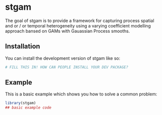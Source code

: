 
# stgam

<!-- badges: start -->
<!-- badges: end -->

The goal of stgam is to provide a framework for capturing process spatial and or / or temporal heterogeneity using a varying coefficient modelling approach bansed on GAMs with Gauassian Process smooths.  

## Installation

You can install the development version of stgam like so:

``` r
# FILL THIS IN! HOW CAN PEOPLE INSTALL YOUR DEV PACKAGE?
```

## Example

This is a basic example which shows you how to solve a common problem:

``` r
library(stgam)
## basic example code
```

